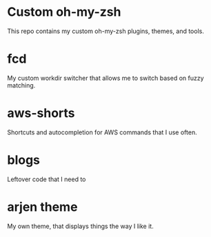 # Custom oh-my-zsh

This repo contains my custom oh-my-zsh plugins, themes, and tools.

# fcd

My custom workdir switcher that allows me to switch based on fuzzy matching.

# aws-shorts

Shortcuts and autocompletion for AWS commands that I use often.

# blogs

Leftover code that I need to

# arjen theme

My own theme, that displays things the way I like it.
